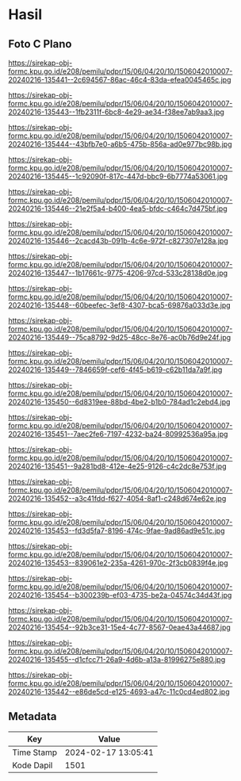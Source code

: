 # Hasil

## Foto C Plano

https://sirekap-obj-formc.kpu.go.id/e208/pemilu/pdpr/15/06/04/20/10/1506042010007-20240216-135441--2c694567-86ac-46c4-83da-efea0045465c.jpg

https://sirekap-obj-formc.kpu.go.id/e208/pemilu/pdpr/15/06/04/20/10/1506042010007-20240216-135443--1fb2311f-6bc8-4e29-ae34-f38ee7ab9aa3.jpg

https://sirekap-obj-formc.kpu.go.id/e208/pemilu/pdpr/15/06/04/20/10/1506042010007-20240216-135444--43bfb7e0-a6b5-475b-856a-ad0e977bc98b.jpg

https://sirekap-obj-formc.kpu.go.id/e208/pemilu/pdpr/15/06/04/20/10/1506042010007-20240216-135445--1c92090f-817c-447d-bbc9-6b7774a53061.jpg

https://sirekap-obj-formc.kpu.go.id/e208/pemilu/pdpr/15/06/04/20/10/1506042010007-20240216-135446--21e2f5a4-b400-4ea5-bfdc-c464c7d475bf.jpg

https://sirekap-obj-formc.kpu.go.id/e208/pemilu/pdpr/15/06/04/20/10/1506042010007-20240216-135446--2cacd43b-091b-4c6e-972f-c827307e128a.jpg

https://sirekap-obj-formc.kpu.go.id/e208/pemilu/pdpr/15/06/04/20/10/1506042010007-20240216-135447--1b17661c-9775-4206-97cd-533c28138d0e.jpg

https://sirekap-obj-formc.kpu.go.id/e208/pemilu/pdpr/15/06/04/20/10/1506042010007-20240216-135448--60beefec-3ef8-4307-bca5-69876a033d3e.jpg

https://sirekap-obj-formc.kpu.go.id/e208/pemilu/pdpr/15/06/04/20/10/1506042010007-20240216-135449--75ca8792-9d25-48cc-8e76-ac0b76d9e24f.jpg

https://sirekap-obj-formc.kpu.go.id/e208/pemilu/pdpr/15/06/04/20/10/1506042010007-20240216-135449--7846659f-cef6-4f45-b619-c62b11da7a9f.jpg

https://sirekap-obj-formc.kpu.go.id/e208/pemilu/pdpr/15/06/04/20/10/1506042010007-20240216-135450--6d8319ee-88bd-4be2-b1b0-784ad1c2ebd4.jpg

https://sirekap-obj-formc.kpu.go.id/e208/pemilu/pdpr/15/06/04/20/10/1506042010007-20240216-135451--7aec2fe6-7197-4232-ba24-80992536a95a.jpg

https://sirekap-obj-formc.kpu.go.id/e208/pemilu/pdpr/15/06/04/20/10/1506042010007-20240216-135451--9a281bd8-412e-4e25-9126-c4c2dc8e753f.jpg

https://sirekap-obj-formc.kpu.go.id/e208/pemilu/pdpr/15/06/04/20/10/1506042010007-20240216-135452--a3c41fdd-f627-4054-8af1-c248d674e62e.jpg

https://sirekap-obj-formc.kpu.go.id/e208/pemilu/pdpr/15/06/04/20/10/1506042010007-20240216-135453--fd3d5fa7-8196-474c-9fae-9ad86ad9e51c.jpg

https://sirekap-obj-formc.kpu.go.id/e208/pemilu/pdpr/15/06/04/20/10/1506042010007-20240216-135453--839061e2-235a-4261-970c-2f3cb0839f4e.jpg

https://sirekap-obj-formc.kpu.go.id/e208/pemilu/pdpr/15/06/04/20/10/1506042010007-20240216-135454--b300239b-ef03-4735-be2a-04574c34d43f.jpg

https://sirekap-obj-formc.kpu.go.id/e208/pemilu/pdpr/15/06/04/20/10/1506042010007-20240216-135454--92b3ce31-15e4-4c77-8567-0eae43a44687.jpg

https://sirekap-obj-formc.kpu.go.id/e208/pemilu/pdpr/15/06/04/20/10/1506042010007-20240216-135455--d1cfcc71-26a9-4d6b-a13a-81996275e880.jpg

https://sirekap-obj-formc.kpu.go.id/e208/pemilu/pdpr/15/06/04/20/10/1506042010007-20240216-135442--e86de5cd-e125-4693-a47c-11c0cd4ed802.jpg


## Metadata

| Key        | Value               |
| ---------- | ------------------- |
| Time Stamp | 2024-02-17 13:05:41 |
| Kode Dapil | 1501                |



